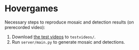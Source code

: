 # Hovergames

Necessary steps to reproduce mosaic and detection results (on prerecorded video):
1. Download [the test videos](https://drive.google.com/drive/folders/1FDwAICmS5KsaoBLwbqo3QC0LNczx2Y0i?usp=sharing) to `testvideos/`.
3. Run `server/main.py` to generate mosaic and detections.

